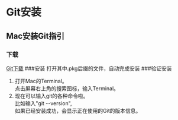 # Git安装

## Mac安装Git指引
### 下载
[Git下载](http://git-scm.com/download/mac)
###安装
打开其中.pkg后缀的文件，自动完成安装
###验证安装
1. 打开Mac的Terminal。  
点击屏幕右上角的搜索图标，输入Terminal。  
2. 现在可以输入git的各种命令啦。   
比如输入"git --version",   
如果已经安装成功，会显示正在使用的Git的版本信息。
